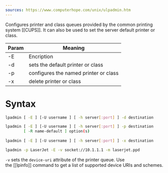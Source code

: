 ```yaml
---
sources: https://www.computerhope.com/unix/ulpadmin.htm
---
```

Configures printer and class queues provided by the common printing system [[CUPS]]. It can also be used to set the server default printer or class.

Param | Meaning
------------| ------
-E|Encription
-d|sets the default printer or class
-p|configures the named printer or class
-x|delete printer or class

# Syntax
```bash
lpadmin [ -E ] [-U username ] [ -h server[:port] ] -d destination

lpadmin [ -E ] [-U username ] [ -h server[:port] ] -p destination 
        [ -R name-default ] option(s) 
        
lpadmin [ -E ] [-U username ] [ -h server[:port] ] -x destination

lpadmin -p LaserJet -E -v socket://10.1.1.1 -m laserjet.ppd
```

`-v` sets the `device-uri` attribute of the printer queue. Use the [[lpinfo]] command to get a list of supported device URIs and schemes.